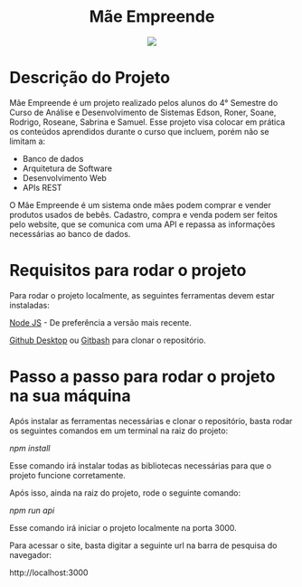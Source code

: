 <h1 align="center"> Mãe Empreende </h1>
<p align="center">
<img loading="lazy" src="http://img.shields.io/static/v1?label=STATUS&message=EM%20DESENVOLVIMENTO&color=GREEN&style=for-the-badge"/>
</p>

# Descrição do Projeto
Mãe Empreende é um projeto realizado pelos alunos do 4° Semestre do Curso de Análise e Desenvolvimento de Sistemas Edson, Roner, Soane, Rodrigo, Roseane, Sabrina e Samuel.
Esse projeto visa colocar em prática os conteúdos aprendidos durante o curso que incluem, porém não se limitam a:
* Banco de dados
* Arquitetura de Software
* Desenvolvimento Web
* APIs REST

O Mãe Empreende é um sistema onde mães podem comprar e vender produtos usados de bebês. Cadastro, compra e venda podem ser feitos pelo website, que se comunica com uma API e repassa as informações necessárias ao banco de dados.

# Requisitos para rodar o projeto
Para rodar o projeto localmente, as seguintes ferramentas devem estar instaladas:

[Node JS](https://nodejs.org/en/download) - De preferência a versão mais recente.

[Github Desktop](https://desktop.github.com/) ou [Gitbash](https://git-scm.com/downloads) para clonar o repositório.

# Passo a passo para rodar o projeto na sua máquina

Após instalar as ferramentas necessárias e clonar o repositório, basta rodar os seguintes comandos em um terminal na raiz do projeto:

*npm install*

Esse comando irá instalar todas as bibliotecas necessárias para que o projeto funcione corretamente.

Após isso, ainda na raiz do projeto, rode o seguinte comando:

*npm run api*

Esse comando irá iniciar o projeto localmente na porta 3000.

Para acessar o site, basta digitar a seguinte url na barra de pesquisa do navegador:

http://localhost:3000
